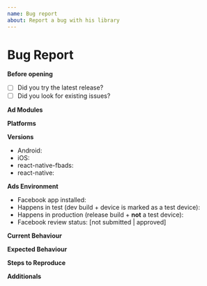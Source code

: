 ```yaml
---
name: Bug report
about: Report a bug with his library
---
```


# Bug Report

**Before opening**

- [ ] Did you try the latest release?
- [ ] Did you look for existing issues?

**Ad Modules**

<!--Comment in the related ones-->
<!--Native Ads-->
<!--Banner Ads-->
<!--Interstitial Ads-->

**Platforms**

<!--Comment in the related ones-->
<!--Android-->
<!--iOS-->

**Versions**

- Android:
- iOS:
- react-native-fbads:
- react-native:

**Ads Environment**

<!-- Please describe the device in which the problem arises -->

- Facebook app installed:
- Happens in test (dev build + device is marked as a test device):
- Happens in production (release build + **not** a test device):
- Facebook review status: [not submitted | approved]

**Current Behaviour**

<!--place your bug description below-->

**Expected Behaviour**

<!--place your expected behaviour below-->

**Steps to Reproduce**

<!--describe how to produce the error below. Provide a minimal reproduction-->

**Additionals**

<!--place screenshots/suggestions/anything else you'd like to add-->
